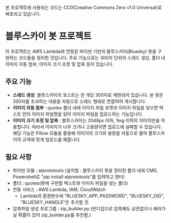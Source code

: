 본 프로젝트에 사용되는 코드는 CC0(Creative Commons Zero v1.0 Universal)로 배포되고 있습니다. 

# 블루스카이 봇 프로젝트
이 프로젝트는 AWS Lambda와 연동된 파이썬 기반의 블루스카이(Bluesky) 봇을 구현하는 코드들을 정리한 것입니다. 주요 기능으로는 300자 단위의 스레드 생성, 폴더 내 이미지 자동 첨부, 이미지 크기 조정 및 압축 등이 있습니다.

## 주요 기능
- **스레드 생성**: 블루스카이의 포스트는 한 개당 300자로 제한되어 있습니다. 본 봇은 300자를 초과하는 내용을 자동으로 스레드 형태로 연결하여 게시합니다.
- **이미지 자동 첨부** : quotes 폴더 내에 이미지 파일 포맷과 이미지 파일을 넣으면 텍스트 안의 이미지 파일명을 읽어 이미지 파일을 업로드하는 기능입니다. 
- **이미지 크기 조정 및 압축** : 블루스카이는 2048px 이하, 1mg 이하의 이미지만을 허용합니다. 따라서 이미지가 너무 크거나 고용량이면 업로드에 실패할 수 있습니다. 해당 기능은 Pillow 모듈을 활용해 이미지의 크기와 용량을 자동으로 줄여 블루스카이의 규격에 맞게 업로드를 해줍니다. 

## 필요 사항
 * 파이썬 모듈 : atprototools (설치법 : 블루스카이 봇을 정리한 폴더 내에 CMD, Powershell로 "pip install atprototools"를 입력하고 엔터)
 * 폴더 : quotes(봇에 구현할 텍스트와 이미지 파일을 넣는 폴더)
 * 연동 서비스 : AWS Lambda, IAM, CloudWatch
   - Lambda의 환경변수에 "BLUESKY_APP_PASSWORD", "BLUESKY_DID", "BLUESKY_HANDLE"은 추가할 것.
 * 압축파일 생성 프로그램 : zip_builder.py (반디집으로 압축해도 상관없으나 에러가 날 확률이 있어 zip_builder.py를 추천함.)


